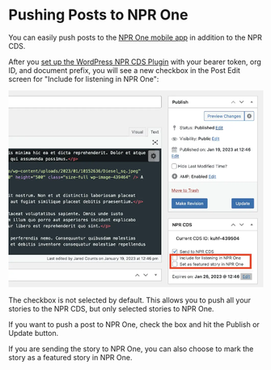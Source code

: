 # Pushing Posts to NPR One

You can easily push posts to the [NPR One mobile app](https://www.npr.org/app) in addition to the NPR CDS.

After you [set up the WordPress NPR CDS Plugin](settings.md) with your bearer token, org ID, and document prefix, you will see a new checkbox in the Post Edit screen for "Include for listening in NPR One":

![Send to NPR One checkbox in the WordPress post edit screen](assets/img/test-post-npr-one.png.webp)

The checkbox is not selected by default. This allows you to push all your stories to the NPR CDS, but only selected stories to NPR One.

If you want to push a post to NPR One, check the box and hit the Publish or Update button.

If you are sending the story to NPR One, you can also choose to mark the story as a featured story in NPR One.
